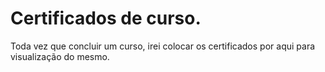 # Certificados de curso.
Toda vez que concluir um curso, irei colocar os certificados por aqui para visualização do mesmo. 

